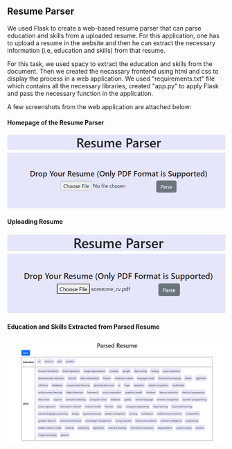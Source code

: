 ## Resume Parser

We used Flask to create a web-based resume parser that can parse education and skills from a uploaded resume. For this application, one has to upload a resume in the website and then he can extract the necessary information (i.e, education and skills) from that resume.

For this task, we used spacy to extract the education and skills from the document. Then we created the necassary frontend using html and css to display the process in a web application. We used "requirements.txt" file which contains all the necessary libraries, created "app.py" to apply Flask and pass the necessary function in the application.

A few screenshots from the web application are attached below:

#### Homepage of the Resume Parser
![Home Page](https://github.com/aimanlameesa/Natural-Language-Processing/blob/main/Assignments/Resume%20Parser/images/homepage.png)

#### Uploading Resume
![Uploading Resume ](https://github.com/aimanlameesa/Natural-Language-Processing/blob/main/Assignments/Resume%20Parser/images/upload.png)

#### Education and Skills Extracted from Parsed Resume
![Result Page after parsing Resume](https://github.com/aimanlameesa/Natural-Language-Processing/blob/main/Assignments/Resume%20Parser/images/parsed_resume.png)
